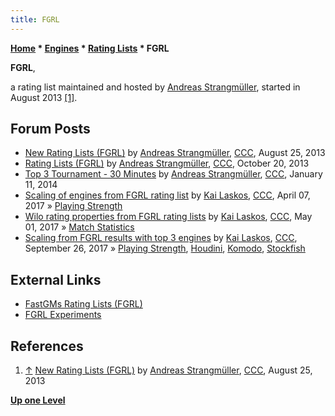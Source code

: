 ```yaml
---
title: FGRL
---
```

**[Home](Home "Home") * [Engines](Engines "Engines") * [Rating Lists](Engine_Rating_Lists "Engine Rating Lists") * FGRL**

**FGRL**,

a rating list maintained and hosted by [Andreas Strangmüller](Andreas_Strangm%C3%BCller "Andreas Strangmüller"), started in August 2013 <a id="cite-note-1" href="#cite-ref-1">[1]</a>.

## Forum Posts

- [New Rating Lists (FGRL)](http://www.talkchess.com/forum/viewtopic.php?t=49097) by [Andreas Strangmüller](Andreas_Strangm%C3%BCller "Andreas Strangmüller"), [CCC](CCC "CCC"), August 25, 2013
- [Rating Lists (FGRL)](http://www.talkchess.com/forum/viewtopic.php?t=49775) by [Andreas Strangmüller](Andreas_Strangm%C3%BCller "Andreas Strangmüller"), [CCC](CCC "CCC"), October 20, 2013
- [Top 3 Tournament - 30 Minutes](http://www.talkchess.com/forum/viewtopic.php?t=50860) by [Andreas Strangmüller](Andreas_Strangm%C3%BCller "Andreas Strangmüller"), [CCC](CCC "CCC"), January 11, 2014
- [Scaling of engines from FGRL rating list](http://www.talkchess.com/forum/viewtopic.php?t=63687) by [Kai Laskos](Kai_Laskos "Kai Laskos"), [CCC](CCC "CCC"), April 07, 2017 » [Playing Strength](Playing_Strength "Playing Strength")
- [Wilo rating properties from FGRL rating lists](http://www.talkchess.com/forum/viewtopic.php?t=63875) by [Kai Laskos](Kai_Laskos "Kai Laskos"), [CCC](CCC "CCC"), May 01, 2017 » [Match Statistics](Match_Statistics "Match Statistics")
- [Scaling from FGRL results with top 3 engines](http://www.talkchess.com/forum/viewtopic.php?t=65288) by [Kai Laskos](Kai_Laskos "Kai Laskos"), [CCC](CCC "CCC"), September 26, 2017 » [Playing Strength](Playing_Strength "Playing Strength"), [Houdini](Houdini "Houdini"), [Komodo](Komodo "Komodo"), [Stockfish](Stockfish "Stockfish")

## External Links

- [FastGMs Rating Lists (FGRL)](http://www.fastgm.de/)
- [FGRL Experiments](http://www.fastgm.de/experiments.html)

## References

1. <a id="cite-ref-1" href="#cite-note-1">↑</a> [New Rating Lists (FGRL)](http://www.talkchess.com/forum/viewtopic.php?t=49097) by [Andreas Strangmüller](Andreas_Strangm%C3%BCller "Andreas Strangmüller"), [CCC](CCC "CCC"), August 25, 2013

**[Up one Level](Engine_Rating_Lists "Engine Rating Lists")**

